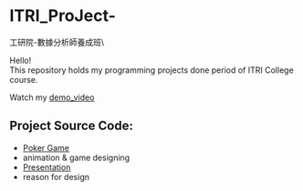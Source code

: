 # ITRI_ProJect-
工研院-數據分析師養成班\

Hello!\
This repository holds my programming projects done period of ITRI College course.

Watch my [demo_video]()

## Project Source Code:
* [Poker Game](https://github.com/Head-L/ITRI_ProJect/blob/main/IRIT/1_main%2Bgame.py)
 * animation & game designing
* [Presentation](https://docs.google.com/presentation/d/15HltxWcCM_46OdVgtTdNvUwjh-2LcI1t/edit?usp=drive_link&ouid=108172496132652049978&rtpof=true&sd=true)
 * reason for design

